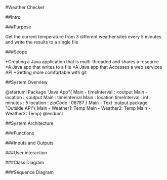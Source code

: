 #Weather Checker

##Intro

###Purpose

Get the current temperature from 3 different weather sites every 5 minutes and write the results to a single file

###Scope

*Creating a Java application that is multi-threaded and shares a resource
*A Java app that writes to a file
*A Java app that Accesses a web services API
*Getting more comfortable with git

##System Overview

@startuml
Package "Java App"{
Main - timeInterval : <output
Main - location : <output
Main : timeInterval
Main : location
timeInterval : int minutes : 5
location : zipCode : 06787
}
Main - Text :output
package "Outside API"{
Main - Weather1: Temp
Main - Weather2: Temp
Main - Weather3: Temp}
@enduml

##System Architecture

###Functions

###Inputs and Outputs

###User interaction

###Class Diagram

###Sequence Diagram

